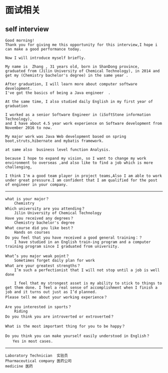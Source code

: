 # 面试相关

## self interview

    Good morning!
    Thank you for giving me this opportunity for this interview,I hope i can make a good performance today.
    
    Now I will introduce myself briefly.
    
    My name is  Zhang , 31 years old, born in ShanDong province,
    graduated from (Jilin University of Chemical Technology), in 2014 and get my (Chemistry bachelor's degree) in the same year .
    
    After graduation, I will learn more about computer software development.
    I've got the basics of being a Java engineer  .
    
    At the same time, I also studied daily English in my first year of graduation
    
    I worked as a senior Software Engineer in (iSoftStone information Technology),
    and I have about 4.5 year work experience on Software development from November 2016 to now. 
    
    My major work was Java Web development based on spring boot,struts,hibernate and mybatis framework. 
    
    at same also  business level function Analysis.
    
    because I hope to expand my vision, so I want to change my work environment to overseas ,and also like to find a job which is more challenging,
    
    I think I'm a good team player in project teams,Also I am able to work under great pressure.I am confident that I am qualified for the post of engineer in your company.

---------------------------------------------------------

    what is your major？
        Chemistry
    Which university are you attending？
        Jilin University of Chemical Technology
    Have you received any degrees？
        Chemistry bachelor's degree
    What course did you like best？
        Hands on courses
    Do you feel that you have received a good general training：？
        I have studied in an English train-ing program and a computer training program since I graduated from university. 
    
    What’s you major weak point？
        Sometimes forget daily plan for work
    What are your greatest strengths？
        I’m such a perfectionist that I will not stop until a job is well done
        
        I feel that my strongest asset is my ability to stick to things to get them done. I feel a real sense of accomplishment when I finish a job and it turns out just as I’d planned.
    Please tell me about your working experience？
    
    Are you interested in sports？
        Riding
    Do you think you are introverted or extroverted？
    
    What is the most important thing for you to be happy？
    
    Do you think you can make yourself easily understood in English？
    　　Yes in most cases.

-----

    Laboratory Technician  实验员
    Pharmaceutical company 医药公司
    medicine 医药

